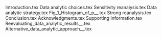 Introduction.tex
Data analytic choices.tex
Sensitivity reanalysis.tex
Data analytic strategy.tex
Fig_1_Histogram_of_p__.tex
Strong reanalysis.tex
Conclusion.tex
Acknowledgments.tex
Supporting Information.tex
Reevaluating_data_analytic_results__.tex
Alternative_data_analytic_approach__.tex
